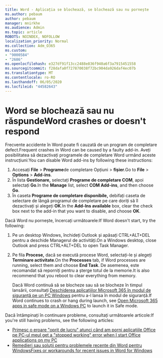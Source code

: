 ```yaml
---
title: Word - Aplicația se blochează, se blochează sau nu pornește
ms.author: pebaum
author: pebaum
manager: mnirkhe
ms.audience: Admin
ms.topic: article
ROBOTS: NOINDEX, NOFOLLOW
localization_priority: Normal
ms.collection: Adm_O365
ms.custom:
- "9000584"
- "2686"
ms.openlocfilehash: e327df91f13cc2488e836f940a6f3a7915451558
ms.sourcegitcommit: f28dafa0f727870038f72bc904da926daf4ec07b
ms.translationtype: MT
ms.contentlocale: ro-RO
ms.lasthandoff: 06/05/2020
ms.locfileid: "44582643"
---
```

# <a name="word-crashes-or-doesnt-respond"></a><span data-ttu-id="c6031-102">Word se blochează sau nu răspunde</span><span class="sxs-lookup"><span data-stu-id="c6031-102">Word crashes or doesn't respond</span></span>

<span data-ttu-id="c6031-103">Frecvente accidente în Word poate fi cauzată de un program de completare defect.</span><span class="sxs-lookup"><span data-stu-id="c6031-103">Frequent crashes in Word can be caused by a faulty add-in.</span></span> <span data-ttu-id="c6031-104">Aveți posibilitatea să dezactivați programele de completare Word urmând aceste instrucțiuni:</span><span class="sxs-lookup"><span data-stu-id="c6031-104">You can disable Word add-ins by following these instructions:</span></span>

1. <span data-ttu-id="c6031-105">Accesați **File**  >  **Programe**de completare Opțiuni  >  **fișier**.</span><span class="sxs-lookup"><span data-stu-id="c6031-105">Go to **File** > **Options** > **Add-ins**.</span></span>
2. <span data-ttu-id="c6031-106">În lista **Gestionare,** selectați **Programe de completare COM**, apoi selectați **Go**.</span><span class="sxs-lookup"><span data-stu-id="c6031-106">In the **Manage** list, select **COM Add-ins**, and then choose **Go**.</span></span>
3. <span data-ttu-id="c6031-107">În caseta **Programe de completare disponibile,** debifați caseta de selectare de lângă programul de completare pe care doriți să îl dezactivați și alegeți **OK**.</span><span class="sxs-lookup"><span data-stu-id="c6031-107">In the **Add-Ins available** box, clear the check box next to the add-in that you want to disable, and choose **OK**.</span></span>

<span data-ttu-id="c6031-108">Dacă Word nu pornește, încercați următoarele:</span><span class="sxs-lookup"><span data-stu-id="c6031-108">If Word doesn't start, try the following:</span></span>

1.   <span data-ttu-id="c6031-109">Pe un desktop Windows, închideți Outlook și apăsați CTRL+ALT+DEL pentru a deschide Managerul de activități.</span><span class="sxs-lookup"><span data-stu-id="c6031-109">On a Windows desktop, close Outlook and press CTRL+ALT+DEL to open Task Manager.</span></span> 
2. <span data-ttu-id="c6031-110">Pe fila **Procese,** dacă se execută procese Word, selectați-le și alegeți **Terminare activitate**.</span><span class="sxs-lookup"><span data-stu-id="c6031-110">On the **Processes** tab, if Word processes are running, select them and choose **End Task**.</span></span> <span data-ttu-id="c6031-111">De asemenea, este recomandat să reporniți pentru a șterge totul de la memorie.</span><span class="sxs-lookup"><span data-stu-id="c6031-111">It is also recommend that you reboot to clear everything from memory.</span></span>

    <span data-ttu-id="c6031-112">Dacă Word continuă să se blocheze sau să se blocheze în timpul lansării, consultați [Deschiderea aplicațiilor Microsoft 365 în modul de siguranță pe un PC Windows](https://support.office.com/article/Open-Office-apps-in-safe-mode-on-a-Windows-PC-dedf944a-5f4b-4afb-a453-528af4f7ac72) pentru a-l lansa în modul de siguranță.</span><span class="sxs-lookup"><span data-stu-id="c6031-112">If Word continues to crash or hang during launch, see [Open Microsoft 365 apps in safe mode on a Windows PC](https://support.office.com/article/Open-Office-apps-in-safe-mode-on-a-Windows-PC-dedf944a-5f4b-4afb-a453-528af4f7ac72) to launch it in Safe mode.</span></span>

<span data-ttu-id="c6031-113">Dacă întâmpinați în continuare probleme, consultați următoarele articole:</span><span class="sxs-lookup"><span data-stu-id="c6031-113">If you're still having problems, see the following articles:</span></span> 
- [<span data-ttu-id="c6031-114">Primesc o eroare "oprit de lucru" atunci când am porni aplicațiile Office pe PC-ul meu</span><span class="sxs-lookup"><span data-stu-id="c6031-114">I get a "stopped working" error when I start Office applications on my PC</span></span>](https://support.office.com/article/52bd7985-4e99-4a35-84c8-2d9b8301a2fa)
- [<span data-ttu-id="c6031-115">Remedieri sau soluții pentru problemele recente din Word pentru Windows</span><span class="sxs-lookup"><span data-stu-id="c6031-115">Fixes or workarounds for recent issues in Word for Windows</span></span>](https://support.office.com/article/bf6bf17c-2807-4871-83ce-e337ae8f0b86)